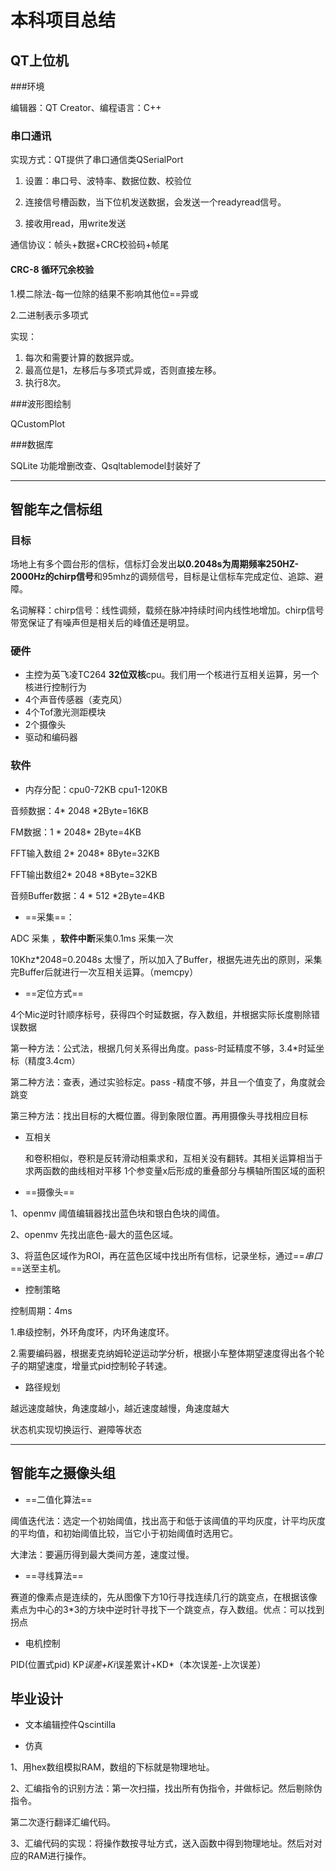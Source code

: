 # 本科项目总结

## QT上位机

###环境

编辑器：QT Creator、编程语言：C++

### 串口通讯

实现方式：QT提供了串口通信类QSerialPort

1. 设置：串口号、波特率、数据位数、校验位

2. 连接信号槽函数，当下位机发送数据，会发送一个readyread信号。
3. 接收用read，用write发送

通信协议：帧头+数据+CRC校验码+帧尾

#### CRC-8 循环冗余校验

1.模二除法-每一位除的结果不影响其他位==异或

2.二进制表示多项式

实现：

1. 每次和需要计算的数据异或。
2. 最高位是1，左移后与多项式异或，否则直接左移。
3. 执行8次。

###波形图绘制

QCustomPlot

###数据库

 SQLite 功能增删改查、Qsqltablemodel封装好了



------



## 智能车之信标组

### 目标

场地上有多个圆台形的信标，信标灯会发出**以0.2048s为周期频率250HZ-2000Hz的chirp信号**和95mhz的调频信号，目标是让信标车完成定位、追踪、避障。

名词解释：chirp信号：线性调频，载频在脉冲持续时间内线性地增加。chirp信号带宽保证了有噪声但是相关后的峰值还是明显。

### 硬件

- 主控为英飞凌TC264 **32位双核**cpu。我们用一个核进行互相关运算，另一个核进行控制行为
- 4个声音传感器（麦克风）
- 4个Tof激光测距模块
- 2个摄像头
- 驱动和编码器

### 软件

- 内存分配：cpu0-72KB cpu1-120KB

音频数据：4* 2048 *2Byte=16KB

FM数据：1 * 2048* 2Byte=4KB

FFT输入数组 2* 2048* 8Byte=32KB

FFT输出数组2* 2048 *8Byte=32KB

音频Buffer数据：4 * 512 *2Byte=4KB

- ==采集==：

ADC 采集 ，**软件中断**采集0.1ms 采集一次 

10Khz*2048=0.2048s 太慢了，所以加入了Buffer，根据先进先出的原则，采集完Buffer后就进行一次互相关运算。（memcpy）

- ==定位方式==

4个Mic逆时针顺序标号，获得四个时延数据，存入数组，并根据实际长度剔除错误数据

第一种方法：公式法，根据几何关系得出角度。pass-时延精度不够，3.4*时延坐标（精度3.4cm）

第二种方法：查表，通过实验标定。pass -精度不够，并且一个值变了，角度就会跳变

第三种方法：找出目标的大概位置。得到象限位置。再用摄像头寻找相应目标

- 互相关

  和卷积相似，卷积是反转滑动相乘求和，互相关没有翻转。其相关运算相当于求两函数的曲线相对平移 1个参变量x后形成的重叠部分与横轴所围区域的面积

- ==摄像头==

1、openmv 阈值编辑器找出蓝色块和银白色块的阈值。

2、openmv 先找出底色-最大的蓝色区域。

3、将蓝色区域作为ROI，再在蓝色区域中找出所有信标，记录坐标，通过==*串口*==送至主机。

- 控制策略

控制周期：4ms

1.串级控制，外环角度环，内环角速度环。

2.需要编码器，根据麦克纳姆轮逆运动学分析，根据小车整体期望速度得出各个轮子的期望速度，增量式pid控制轮子转速。

- 路径规划

越远速度越快，角速度越小，越近速度越慢，角速度越大

状态机实现切换运行、避障等状态



------



## 智能车之摄像头组

- ==二值化算法==

阈值迭代法：选定一个初始阈值，找出高于和低于该阈值的平均灰度，计平均灰度的平均值，和初始阈值比较，当它小于初始阈值时选用它。

大津法：要遍历得到最大类间方差，速度过慢。

- ==寻线算法==

赛道的像素点是连续的，先从图像下方10行寻找连续几行的跳变点，在根据该像素点为中心的3*3的方块中逆时针寻找下一个跳变点，存入数组。优点：可以找到拐点

- 电机控制

PID(位置式pid) KP*误差+Ki*误差累计+KD*（本次误差-上次误差）



## 毕业设计

- 文本编辑控件Qscintilla

- 仿真

1、用hex数组模拟RAM，数组的下标就是物理地址。

2、汇编指令的识别方法：第一次扫描，找出所有伪指令，并做标记。然后剔除伪指令。

第二次逐行翻译汇编代码。

3、汇编代码的实现：将操作数按寻址方式，送入函数中得到物理地址。然后对对应的RAM进行操作。









